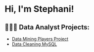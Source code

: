 <h1>Hi, I'm Stephani!</h1>

<h2>👩🏻‍💻 Data Analyst Projects:</h2>

  - [Data Mining Players Project](https://github.com/stephsoto/DataMining)
  - [Data Cleaning MySQL ](https://github.com/stephsoto/DataCleaningProject.sql)



<!--
**joshmadakor1/joshmadakor1** is a ✨ _special_ ✨ repository because its `README.md` (this file) appears on your GitHub profile.

Here are some ideas to get you started:

- 🔭 I’m currently working on ...
- 🌱 I’m currently learning ...
- 👯 I’m looking to collaborate on ...
- 🤔 I’m looking for help with ...
- 💬 Ask me about ...
- 📫 How to reach me: ...
- 😄 Pronouns: ...
- ⚡ Fun fact: ...
-->
